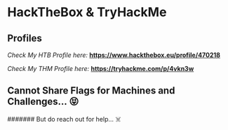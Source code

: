 # HackTheBox & TryHackMe
## Profiles

*Check My HTB Profile here:*
**https://www.hackthebox.eu/profile/470218**

*Check My THM Profile here:*
**https://tryhackme.com/p/4vkn3w**

## Cannot Share Flags for Machines and Challenges... :stuck_out_tongue_closed_eyes:
####### But do reach out for help... :skull_and_crossbones:
